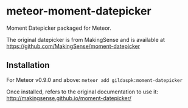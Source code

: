meteor-moment-datepicker
========================

Moment Datepicker packaged for Meteor.

The original datepicker is from MakingSense and is available at https://github.com/MakingSense/moment-datepicker

Installation
-------------

For Meteor v0.9.0 and above:
`meteor add gildaspk:moment-datepicker`

Once installed, refers to the original documentation to use it: http://makingsense.github.io/moment-datepicker/
